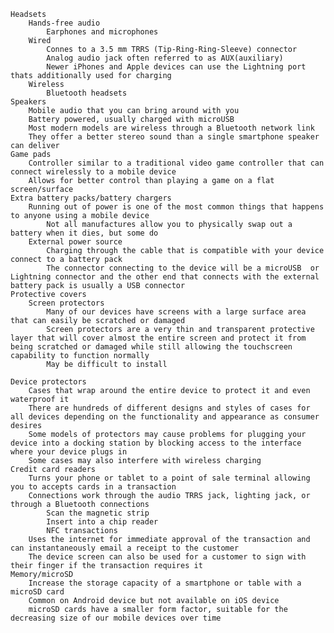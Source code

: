     Headsets
        Hands-free audio
            Earphones and microphones
        Wired
            Connes to a 3.5 mm TRRS (Tip-Ring-Ring-Sleeve) connector
            Analog audio jack often referred to as AUX(auxiliary)
            Newer iPhones and Apple devices can use the Lightning port thats additionally used for charging
        Wireless
            Bluetooth headsets
    Speakers
        Mobile audio that you can bring around with you 
        Battery powered, usually charged with microUSB 
        Most modern models are wireless through a Bluetooth network link
        They offer a better stereo sound than a single smartphone speaker can deliver
    Game pads
        Controller similar to a traditional video game controller that can connect wirelessly to a mobile device
        Allows for better control than playing a game on a flat screen/surface
    Extra battery packs/battery chargers
        Running out of power is one of the most common things that happens to anyone using a mobile device
            Not all manufactures allow you to physically swap out a battery when it dies, but some do 
        External power source
            Charging through the cable that is compatible with your device connect to a battery pack 
            The connector connecting to the device will be a microUSB  or Lightning connector and the other end that connects with the external battery pack is usually a USB connector
    Protective covers
        Screen protectors
            Many of our devices have screens with a large surface area that can easily be scratched or damaged
            Screen protectors are a very thin and transparent protective layer that will cover almost the entire screen and protect it from being scratched or damaged while still allowing the touchscreen capability to function normally
            May be difficult to install

    Device protectors
        Cases that wrap around the entire device to protect it and even waterproof it
        There are hundreds of different designs and styles of cases for all devices depending on the functionality and appearance as consumer desires
        Some models of protectors may cause problems for plugging your device into a docking station by blocking access to the interface where your device plugs in
        Some cases may also interfere with wireless charging 
    Credit card readers
        Turns your phone or tablet to a point of sale terminal allowing you to accepts cards in a transaction
        Connections work through the audio TRRS jack, lighting jack, or through a Bluetooth connections
            Scan the magnetic strip
            Insert into a chip reader 
            NFC transactions
        Uses the internet for immediate approval of the transaction and can instantaneously email a receipt to the customer
        The device screen can also be used for a customer to sign with their finger if the transaction requires it 
    Memory/microSD
        Increase the storage capacity of a smartphone or table with a microSD card
        Common on Android device but not available on iOS device
        microSD cards have a smaller form factor, suitable for the decreasing size of our mobile devices over time
